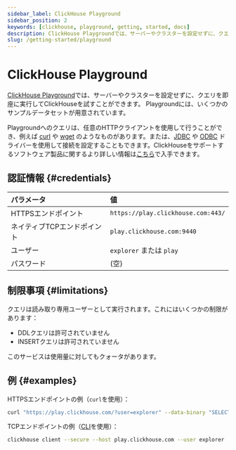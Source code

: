 ```yaml
---
sidebar_label: ClickHouse Playground
sidebar_position: 2
keywords: [clickhouse, playground, getting, started, docs]
description: ClickHouse Playgroundでは、サーバーやクラスターを設定せずに、クエリを即座に実行してClickHouseを試すことができます。
slug: /getting-started/playground
---
```


# ClickHouse Playground

[ClickHouse Playground](https://sql.clickhouse.com)では、サーバーやクラスターを設定せずに、クエリを即座に実行してClickHouseを試すことができます。
Playgroundには、いくつかのサンプルデータセットが用意されています。

Playgroundへのクエリは、任意のHTTPクライアントを使用して行うことができ、例えば [curl](https://curl.haxx.se) や [wget](https://www.gnu.org/software/wget/) のようなものがあります。または、[JDBC](../interfaces/jdbc.md) や [ODBC](../interfaces/odbc.md) ドライバーを使用して接続を設定することもできます。ClickHouseをサポートするソフトウェア製品に関するより詳しい情報は[こちら](../integrations/index.mdx)で入手できます。

## 認証情報 {#credentials}

| パラメータ           | 値                                  |
|:---------------------|:------------------------------------|
| HTTPSエンドポイント  | `https://play.clickhouse.com:443/`  |
| ネイティブTCPエンドポイント | `play.clickhouse.com:9440`           |
| ユーザー             | `explorer` または `play`            |
| パスワード           | (空)                                |

## 制限事項 {#limitations}

クエリは読み取り専用ユーザーとして実行されます。これにはいくつかの制限があります：

- DDLクエリは許可されていません
- INSERTクエリは許可されていません

このサービスは使用量に対してもクォータがあります。

## 例 {#examples}

HTTPSエンドポイントの例（`curl`を使用）：

``` bash
curl "https://play.clickhouse.com/?user=explorer" --data-binary "SELECT 'Play ClickHouse'"
```

TCPエンドポイントの例（[CLI](../interfaces/cli.md)を使用）：

``` bash
clickhouse client --secure --host play.clickhouse.com --user explorer
```
